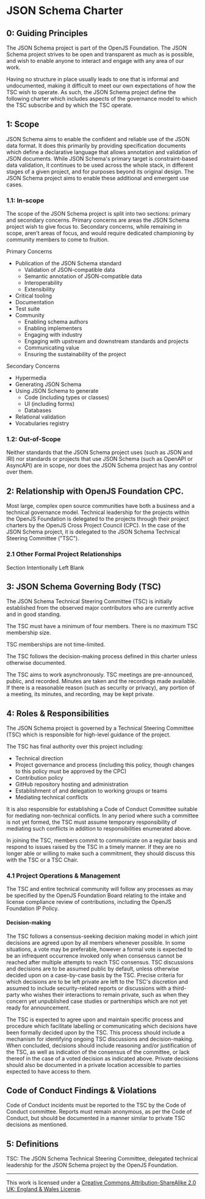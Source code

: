 # JSON Schema Charter
<!-- This document is managed in the json-schema-org/community GitHub repository. Please do NOT modify this file in another repository as changes may be overridden. -->

## 0: Guiding Principles
The JSON Schema project is part of the OpenJS Foundation. The JSON Schema project strives to be open and transparent as much as is possible, and wish to enable anyone to interact and engage with any area of our work.

Having no structure in place usually leads to one that is informal and undocumented, making it difficult to meet our own expectations of how the TSC wish to operate. As such, the JSON Schema project define the following charter which includes aspects of the governance model to which the TSC subscribe and by which the TSC operate.

## 1: Scope
JSON Schema aims to enable the confident and reliable use of the JSON data format. It does this primarily by providing specification documents which define a declarative language that allows annotation and validation of JSON documents.
While JSON Schema's primary target is constraint-based data validation, it continues to be used across the whole stack, in different stages of a given project, and for purposes beyond its original design. The JSON Schema project aims to enable these additional and emergent use cases.

### 1.1: In-scope
The scope of the JSON Schema project is split into two sections: primary and secondary concerns.
Primary concerns are areas the JSON Schema project wish to give focus to. Secondary concerns, while remaining in scope, aren't areas of focus, and would require dedicated championing by community members to come to fruition.

Primary Concerns
- Publication of the JSON Schema standard
  - Validation of JSON-compatible data
  - Semantic annotation of JSON-compatible data
  - Interoperability
  - Extensibility
- Critical tooling
- Documentation
- Test suite
- Community
  - Enabling schema authors
  - Enabling implementers
  - Engaging with industry
  - Engaging with upstream and downstream standards and projects
  - Communicating value
  - Ensuring the sustainability of the project

Secondary Concerns
- Hypermedia
- Generating JSON Schema
- Using JSON Schema to generate
  - Code (including types or classes)
  - UI (including forms)
  - Databases
- Relational validation
- Vocabularies registry

### 1.2: Out-of-Scope
Neither standards that the JSON Schema project uses (such as JSON and IRI) nor standards or projects that use JSON Schema (such as OpenAPI or AsyncAPI) are in scope, nor does the JSON Schema project has any control over them.

## 2: Relationship with OpenJS Foundation CPC.
Most large, complex open source communities have both a business and a technical governance model. Technical leadership for the projects within the OpenJS Foundation is delegated to the projects through their project charters by the OpenJS Cross Project Council (CPC). In the case of the JSON Schema project, it is delegated to the JSON Schema Technical Steering Committee ("TSC").

### 2.1 Other Formal Project Relationships
Section Intentionally Left Blank

## 3: JSON Schema Governing Body (TSC)
The JSON Schema Technical Steering Committee (TSC) is initially established from the observed major contributors who are currently active and in good standing.

The TSC must have a minimum of four members. There is no maximum TSC membership size.

TSC memberships are not time-limited.

The TSC follows the decision-making process defined in this charter unless otherwise documented.

The TSC aims to work asynchronously. TSC meetings are pre-announced, public, and recorded. Minutes are taken and the recordings made available. If there is a reasonable reason (such as security or privacy), any portion of a meeting, its minutes, and recording, may be kept private.

## 4: Roles & Responsibilities

The JSON Schema project is governed by a Technical Steering Committee (TSC) which is responsible for high-level guidance of the project.

The TSC has final authority over this project including:

- Technical direction
- Project governance and process (including this policy, though changes to this policy must be approved by the CPC)
- Contribution policy
- GitHub repository hosting and administration
- Establishment of and delegation to working groups or teams
- Mediating technical conflicts

It is also responsible for establishing a Code of Conduct Committee suitable for mediating non-technical conflicts.
In any period where such a committee is not yet formed, the TSC must assume temporary responsibility of mediating such conflicts in addition to responsibilities enumerated above.

In joining the TSC, members commit to communicate on a regular basis and respond to issues raised by the TSC in a timely manner. If they are no longer able or willing to make such a commitment, they should discuss this with the TSC or a TSC Chair.

### 4.1 Project Operations & Management
The TSC and entire technical community will follow any processes as may be specified by the OpenJS Foundation Board relating to the intake and license compliance review of contributions, including the OpenJS Foundation IP Policy.

#### Decision-making

The TSC follows a consensus-seeking decision making model in which joint decisions are agreed upon by all members whenever possible.
In some situations, a vote may be preferable, however a formal vote is expected to be an infrequent occurrence invoked only when consensus cannot be reached after multiple attempts to reach TSC consensus.
TSC discussions and decisions are to be assumed public by default, unless otherwise decided upon on a case-by-case basis by the TSC.
Precise criteria for which decisions are to be left private are left to the TSC's discretion and assumed to include security-related reports or discussions with a third-party who wishes their interactions to remain private, such as when they concern yet unpublished case studies or partnerships which are not yet ready for announcement.

The TSC is expected to agree upon and maintain specific process and procedure which facilitate labelling or communicating which decisions have been formally decided upon by the TSC.
This process should include a mechanism for identifying ongoing TSC discussions and decision-making.
When concluded, decisions should include reasoning and/or justification of the TSC, as well as indication of the consensus of the committee, or lack thereof in the case of a voted decision as indicated above.
Private decisions should also be documented in a private location accessible to parties expected to have access to them.

## Code of Conduct Findings & Violations

Code of Conduct incidents must be reported to the TSC by the Code of Conduct committee.
Reports must remain anonymous, as per the Code of Conduct, but should be documented in a manner similar to private TSC decisions as mentioned.

## 5: Definitions

TSC: The JSON Schema Technical Steering Committee, delegated technical leadership for the JSON Schema project by the OpenJS Foundation.

---

This work is licensed under a [Creative Commons Attribution-ShareAlike 2.0 UK: England & Wales License](https://creativecommons.org/licenses/by-sa/2.0/uk/).